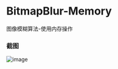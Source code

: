 # BitmapBlur-Memory
图像模糊算法-使用内存操作

### 截图
![image](https://raw.github.com/CuteLeon/BitmapBlur-Memory/master/生成/截图.png)
